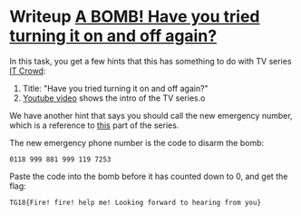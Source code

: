 # Writeup [A BOMB! Have you tried turning it on and off again?](README.md)  

In this task, you get a few hints that this has something to do with TV series [IT Crowd](https://en.wikipedia.org/wiki/The_IT_Crowd):
1. Title: "Have you tried turning it on and off again?"
2. [Youtube video](https://youtu.be/6bH-MdVCLWM) shows the intro of the TV series.o

We have another hint that says you should call the new emergency number, 
which is a reference to [this](https://youtu.be/ab8GtuPdrUQ) part of the series. 

The new emergency phone number is the code to disarm the bomb:

```
0118 999 881 999 119 7253
```

Paste the code into the bomb before it has counted down to 0,
and get the flag:

```
TG18{Fire! fire! help me! Looking forward to hearing from you}
```
